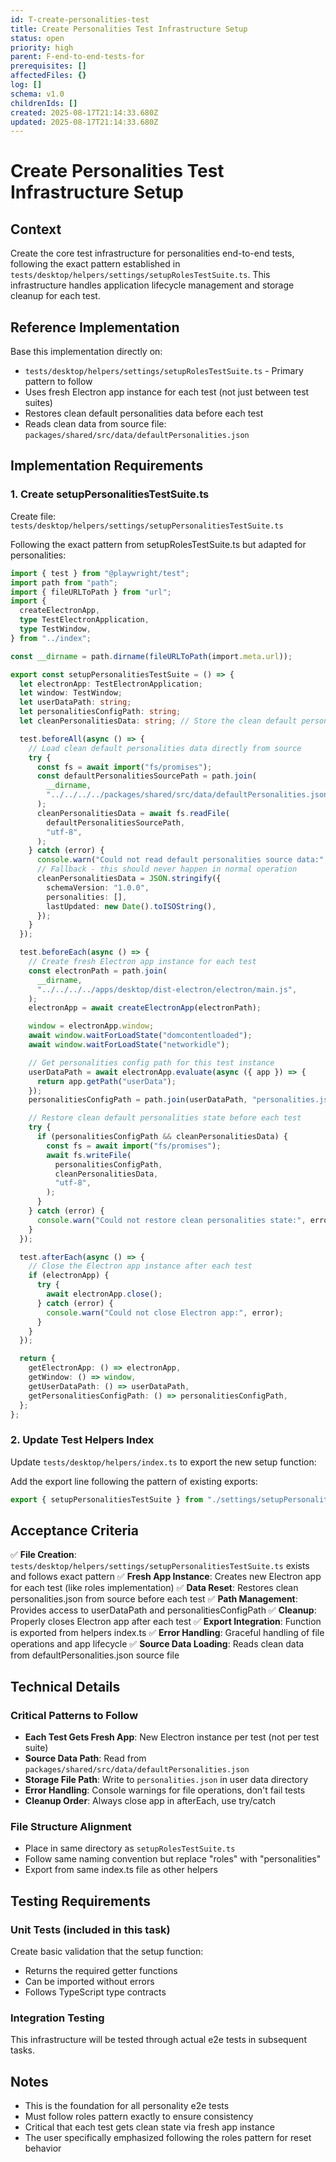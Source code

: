 ```yaml
---
id: T-create-personalities-test
title: Create Personalities Test Infrastructure Setup
status: open
priority: high
parent: F-end-to-end-tests-for
prerequisites: []
affectedFiles: {}
log: []
schema: v1.0
childrenIds: []
created: 2025-08-17T21:14:33.680Z
updated: 2025-08-17T21:14:33.680Z
---
```


# Create Personalities Test Infrastructure Setup

## Context

Create the core test infrastructure for personalities end-to-end tests, following the exact pattern established in `tests/desktop/helpers/settings/setupRolesTestSuite.ts`. This infrastructure handles application lifecycle management and storage cleanup for each test.

## Reference Implementation

Base this implementation directly on:

- `tests/desktop/helpers/settings/setupRolesTestSuite.ts` - Primary pattern to follow
- Uses fresh Electron app instance for each test (not just between test suites)
- Restores clean default personalities data before each test
- Reads clean data from source file: `packages/shared/src/data/defaultPersonalities.json`

## Implementation Requirements

### 1. Create setupPersonalitiesTestSuite.ts

Create file: `tests/desktop/helpers/settings/setupPersonalitiesTestSuite.ts`

Following the exact pattern from setupRolesTestSuite.ts but adapted for personalities:

```typescript
import { test } from "@playwright/test";
import path from "path";
import { fileURLToPath } from "url";
import {
  createElectronApp,
  type TestElectronApplication,
  type TestWindow,
} from "../index";

const __dirname = path.dirname(fileURLToPath(import.meta.url));

export const setupPersonalitiesTestSuite = () => {
  let electronApp: TestElectronApplication;
  let window: TestWindow;
  let userDataPath: string;
  let personalitiesConfigPath: string;
  let cleanPersonalitiesData: string; // Store the clean default personalities JSON

  test.beforeAll(async () => {
    // Load clean default personalities data directly from source
    try {
      const fs = await import("fs/promises");
      const defaultPersonalitiesSourcePath = path.join(
        __dirname,
        "../../../../packages/shared/src/data/defaultPersonalities.json",
      );
      cleanPersonalitiesData = await fs.readFile(
        defaultPersonalitiesSourcePath,
        "utf-8",
      );
    } catch (error) {
      console.warn("Could not read default personalities source data:", error);
      // Fallback - this should never happen in normal operation
      cleanPersonalitiesData = JSON.stringify({
        schemaVersion: "1.0.0",
        personalities: [],
        lastUpdated: new Date().toISOString(),
      });
    }
  });

  test.beforeEach(async () => {
    // Create fresh Electron app instance for each test
    const electronPath = path.join(
      __dirname,
      "../../../../apps/desktop/dist-electron/electron/main.js",
    );
    electronApp = await createElectronApp(electronPath);

    window = electronApp.window;
    await window.waitForLoadState("domcontentloaded");
    await window.waitForLoadState("networkidle");

    // Get personalities config path for this test instance
    userDataPath = await electronApp.evaluate(async ({ app }) => {
      return app.getPath("userData");
    });
    personalitiesConfigPath = path.join(userDataPath, "personalities.json");

    // Restore clean default personalities state before each test
    try {
      if (personalitiesConfigPath && cleanPersonalitiesData) {
        const fs = await import("fs/promises");
        await fs.writeFile(
          personalitiesConfigPath,
          cleanPersonalitiesData,
          "utf-8",
        );
      }
    } catch (error) {
      console.warn("Could not restore clean personalities state:", error);
    }
  });

  test.afterEach(async () => {
    // Close the Electron app instance after each test
    if (electronApp) {
      try {
        await electronApp.close();
      } catch (error) {
        console.warn("Could not close Electron app:", error);
      }
    }
  });

  return {
    getElectronApp: () => electronApp,
    getWindow: () => window,
    getUserDataPath: () => userDataPath,
    getPersonalitiesConfigPath: () => personalitiesConfigPath,
  };
};
```

### 2. Update Test Helpers Index

Update `tests/desktop/helpers/index.ts` to export the new setup function:

Add the export line following the pattern of existing exports:

```typescript
export { setupPersonalitiesTestSuite } from "./settings/setupPersonalitiesTestSuite";
```

## Acceptance Criteria

✅ **File Creation**: `tests/desktop/helpers/settings/setupPersonalitiesTestSuite.ts` exists and follows exact pattern
✅ **Fresh App Instance**: Creates new Electron app for each test (like roles implementation)
✅ **Data Reset**: Restores clean personalities.json from source before each test
✅ **Path Management**: Provides access to userDataPath and personalitiesConfigPath
✅ **Cleanup**: Properly closes Electron app after each test
✅ **Export Integration**: Function is exported from helpers index.ts
✅ **Error Handling**: Graceful handling of file operations and app lifecycle
✅ **Source Data Loading**: Reads clean data from defaultPersonalities.json source file

## Technical Details

### Critical Patterns to Follow

- **Each Test Gets Fresh App**: New Electron instance per test (not per test suite)
- **Source Data Path**: Read from `packages/shared/src/data/defaultPersonalities.json`
- **Storage File Path**: Write to `personalities.json` in user data directory
- **Error Handling**: Console warnings for file operations, don't fail tests
- **Cleanup Order**: Always close app in afterEach, use try/catch

### File Structure Alignment

- Place in same directory as `setupRolesTestSuite.ts`
- Follow same naming convention but replace "roles" with "personalities"
- Export from same index.ts file as other helpers

## Testing Requirements

### Unit Tests (included in this task)

Create basic validation that the setup function:

- Returns the required getter functions
- Can be imported without errors
- Follows TypeScript type contracts

### Integration Testing

This infrastructure will be tested through actual e2e tests in subsequent tasks.

## Notes

- This is the foundation for all personality e2e tests
- Must follow roles pattern exactly to ensure consistency
- Critical that each test gets clean state via fresh app instance
- The user specifically emphasized following the roles pattern for reset behavior
